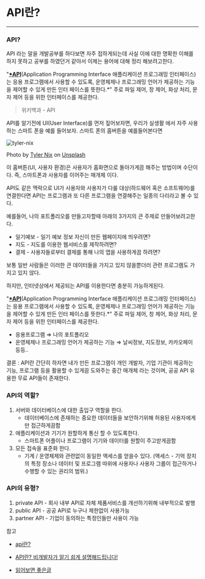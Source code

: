 # API란?

---

### API?

API 라는 말을 개발공부를 하다보면 자주 접하게되는데 사실 이에 대한 명확한 이해를 하지 못하고 공부를 하였던거 같아서 이제는 용어에 대해 정리 해보려고한다.

"**[\*API](https://ko.wikipedia.org/wiki/API)**(Application Programming Interface 애플리케이션 프로그래밍 인터페이스)는 응용 프로그램에서 사용할 수 있도록, 운영체제나 프로그래밍 언어가 제공하는 기능을 제어할 수 있게 만든 인터 페이스를 뜻한다.\*" 주로 파일 제어, 창 제어, 화상 처리, 문자 제어 등을 위한 인터페이스를 제공한다.

> 위키백과 - API

API를 알기전에 UI(User Interface)를 먼저 짚어보자면, 우리가 실생활 에서 자주 사용하는 스마트 폰을 예를 들어보자. 스마트 폰의 홈버튼을 예를들어본다면

![tyler-nix](https://user-images.githubusercontent.com/66991380/112324370-12315b00-8cf6-11eb-8707-3fa810ca88b4.jpg)

Photo by <a href="[https://unsplash.com/@jtylernix?utm_source=unsplash&utm_medium=referral&utm_content=creditCopyText](https://unsplash.com/@jtylernix?utm_source=unsplash&utm_medium=referral&utm_content=creditCopyText)">Tyler Nix</a> on <a href="/s/photos/iphone?utm_source=unsplash&utm_medium=referral&utm_content=creditCopyText">Unsplash</a>

이 홈버튼(UI, 사용자 환경)은 사용자가 홈화면으로 돌아가게끔 해주는 방법이며 수단이다. 즉, 스마트폰과 사용자를 이어주는 매개체 이다.

API도 같은 맥락으로 UI가 사용자와 사용자가 다룰 대상(하드웨어 혹은 소프트웨어)를 연결한다면 API는 프로그램과 또 다른 프로그램을 연결해주는 일종의 다리라고 볼 수 있다.

예를들어, 나의 포트폴리오를 만들고자할때 아래의 3가지의 큰 주제로 만들어보려고한다.

- 일기예보 - 일기 예보 정보 자신이 만든 웹페이지에 띄우려면?
- 지도 - 지도를 이용한 웹서비스를 제작하려면?
- 결제 - 사용자들로부터 결제를 통해 나의 앱을 사용하게끔 하려면?

보통 일반 사람들은 이러한 큰 데이터들을 가지고 있지 않을뿐더러 관련 프로그램도 가지고 있지 않다.

하지만, 인터넷상에서 제공되는 API를 이용한다면 충분히 가능하게된다.

"**[\*API](https://ko.wikipedia.org/wiki/API)**(Application Programming Interface 애플리케이션 프로그래밍 인터페이스)는 응용 프로그램에서 사용할 수 있도록, 운영체제나 프로그래밍 언어가 제공하는 기능을 제어할 수 있게 만든 인터 페이스를 뜻한다.\*" 주로 파일 제어, 창 제어, 화상 처리, 문자 제어 등을 위한 인터페이스를 제공한다.

- 응용프로그램 ⇒ 나의 포트폴리오
- 운영체제나 프로그래밍 언어가 제공하는 기능 ⇒ 날씨정보, 지도정보, 카카오페이 등등..

결론 : API란 간단히 하자면 내가 만든 프로그램이 개인 개발자, 기업 기관이 제공하는 기능, 프로그램 등을 활용할 수 있게끔 도와주는 중간 매개체 라는 것이며, 공공 API 유용한 무료 API들이 존재한다.

### API의 역할?

1. 서버와 데이터베이스에 대한 출입구 역할을 한다.
   - 데이터베이스에 존재하는 중요한 데이터들을 보안하기위해 허용된 사용자에게만 접근하게끔함
2. 애플리케이션과 기기가 원할하게 통신 할 수 있도록한다.
   - 스마트폰 어플이나 프로그램이 기기와 데이터를 원할이 주고받게끔함
3. 모든 접속을 표준화 한다.
   - 기계 / 운영체제와 관련없이 동일한 액세스를 얻을수 있다. (액세스 - 기억 장치의 특정 장소나 데이터 및 프로그램 따위에 사용자나 사용자 그룹이 접근하거나 수행할 수 있는 권리의 범위.)

### API의 유형?

1. private API - 회사 내부 API로 자체 제품서비스를 개선하기위해 내부적으로 발행
2. public API - 공공 API로 누구나 제한없이 사용가능
3. partner API - 기업이 동의하는 특정인들만 사용이 가능

참고

- [api란?](https://dydrlaks.medium.com/api-%EB%9E%80-c0fd6222d34c)

- [API란? 비개발자가 알기 쉽게 설명해드립니다!](http://blog.wishket.com/api%EB%9E%80-%EC%89%BD%EA%B2%8C-%EC%84%A4%EB%AA%85-%EA%B7%B8%EB%A6%B0%ED%81%B4%EB%9D%BC%EC%9D%B4%EC%96%B8%ED%8A%B8/)

- [읽어보면 좋은글](https://www.redhat.com/ko/topics/api/what-are-application-programming-interfaces)
